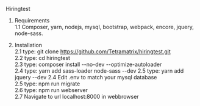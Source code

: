 Hiringtest  
   
1. Requirements  
1.1 Composer, yarn, nodejs, mysql, bootstrap, webpack, encore, jquery, node-sass.    
  
2. Installation      
2.1 type: git clone https://github.com/Tetramatrix/hiringtest.git  
2.2 type: cd hiringtest  
2.3 type: composer install --no-dev --optimize-autoloader  
2.4 type: yarn add sass-loader node-sass --dev
2.5 type: yarn add jquery --dev
2.4 Edit .env to match your mysql database  
2.5 type: npm run migrate  
2.6 type: npm run webserver  
2.7 Navigate to url localhost:8000 in webbrowser  




